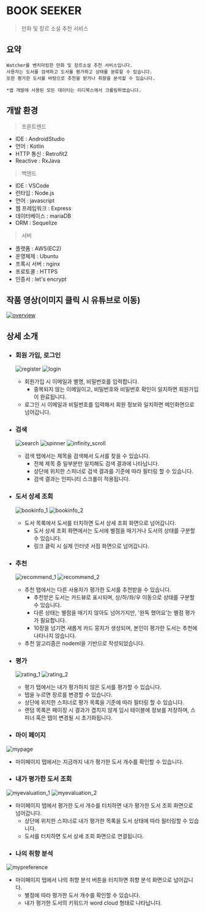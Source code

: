 BOOK SEEKER
=============
> 만화 및 장르 소설 추천 서비스

요약
------------
```
Watcher를 벤치마킹한 만화 및 장르소설 추천 서비스입니다.
사용자는 도서를 검색하고 도서를 평가하고 상태를 분류할 수 있습니다.
또한 평가한 도서를 바탕으로 추천을 받거나 취향을 분석할 수 있습니다.

*앱 개발에 사용된 모든 데이터는 리디북스에서 크롤링하였습니다.
```

개발 환경
------------
> 프론트엔드
- IDE : AndroidStudio
- 언어 : Kotlin
- HTTP 통신 : Retrofit2
- Reactive : RxJava

> 백엔드
- IDE : VSCode
- 런타임 : Node.js
- 언어 : javascript
- 웹 프레임워크 : Express
- 데이터베이스 : mariaDB
- ORM : Sequelize

> 서버
- 플랫폼 : AWS(EC2)
- 운영체제 : Ubuntu
- 프록시 서버 : nginx
- 프로토콜 : HTTPS
- 인증서 : let's encrypt

작품 영상(이미지 클릭 시 유튜브로 이동)
-----------
 [![overview](https://user-images.githubusercontent.com/52573800/78160420-e0890980-747e-11ea-801a-fa2118dc318f.png)](https://youtu.be/1qO37pXMd8g)

상세 소개
-----------
* ### 회원 가입, 로그인
  ![register](https://user-images.githubusercontent.com/52573800/78158302-019c2b00-747c-11ea-9391-d482688e10cd.gif)
  ![login](https://user-images.githubusercontent.com/52573800/78158252-f517d280-747b-11ea-8852-bca3ec418537.gif)  
  - 회원가입 시 이메일과 별명, 비밀번호를 입력합니다.
    + 중복되지 않는 이메일이고, 비밀번호와 비밀번호 확인이 일치하면 회원가입이 완료됩니다.
  - 로그인 시 이메일과 비밀번호를 입력해서 회원 정보와 일치하면 메인화면으로 넘어갑니다.

* ### 검색 
  ![search](https://user-images.githubusercontent.com/52573800/78158303-0234c180-747c-11ea-8e4f-c0104156f704.gif)
  ![spinner](https://user-images.githubusercontent.com/52573800/78158305-02cd5800-747c-11ea-832a-a34b77ee2049.gif)
  ![infinity_scroll](https://user-images.githubusercontent.com/52573800/78158226-f21ce200-747b-11ea-8e86-176f26f64d47.gif)
  - 검색 탭에서는 제목을 검색해서 도서를 찾을 수 있습니다.
    + 전체 제목 중 일부분만 일치해도 검색 결과에 나타납니다.
    + 상단에 위치한 스피너로 검색 결과를 기준에 따라 필터링 할 수 있습니다.
    + 검색 결과는 인피니티 스크롤이 적용됩니다.

* ### 도서 상세 조회
  ![bookinfo_1](https://user-images.githubusercontent.com/52573800/78158148-d74a6d80-747b-11ea-8488-d9aa74ef4b4e.gif)
  ![bookinfo_2](https://user-images.githubusercontent.com/52573800/78158216-edf0c480-747b-11ea-8b20-ac849c6b0c43.gif)
  - 도서 목록에서 도서를 터치하면 도서 상세 조회 화면으로 넘어갑니다.
    + 도서 상세 조회 화면에서는 도서에 별점을 매기거나 도서의 상태를 구분할 수 있습니다.
    + 링크 클릭 시 실제 인터넷 서점 화면으로 넘어갑니다.

* ### 추천
  ![recommend_1](https://user-images.githubusercontent.com/52573800/78158282-fcd77700-747b-11ea-9d1e-0d360052213c.gif)
  ![recommend_2](https://user-images.githubusercontent.com/52573800/78158291-ffd26780-747b-11ea-8cec-b1e2013e78bf.gif)
  - 추천 탭에서는 다른 사용자가 평가한 도서를 추천받을 수 있습니다.
    + 추천받은 도서는 카드뷰로 표시되며, 상/하/좌/우 이동으로 상태를 구분할 수 있습니다.
    + 다른 상태는 별점을 매기지 않아도 넘어가지만, '완독 했어요'는 별점 평가가 필요합니다.
    + 10장을 넘기면 새롭게 카드 뭉치가 생성되며, 본인이 평가한 도서는 추천에 나타나지 않습니다.
  
  * 추천 알고리즘은 nodeml을 기반으로 작성되었습니다.

* ### 평가
  ![rating_1](https://user-images.githubusercontent.com/52573800/78158275-fb0db380-747b-11ea-91ec-01f758641163.gif)
  ![rating_2](https://user-images.githubusercontent.com/52573800/78158279-fc3ee080-747b-11ea-8b37-4ac127286b59.gif)
  - 평가 탭에서는 내가 평가하지 않은 도서를 평가할 수 있습니다.
   + 탭을 누르면 장르를 변경할 수 있습니다.
   + 상단에 위치한 스피너로 평가 목록을 기준에 따라 필터링 할 수 있습니다.
   + 랜덤 목록은 페이징 시 결과가 겹치지 않게 임시 테이블에 정보를 저장하며, 스피너 혹은 탭이 변경될 시 초기화됩니다.

* ### 마이 페이지
![mypage](https://user-images.githubusercontent.com/52573800/78158271-f9dc8680-747b-11ea-8646-add06a5854fa.png)
- 마이페이지 탭에서는 지금까지 내가 평가한 도서 개수를 확인할 수 있습니다.

* ### 내가 평가한 도서 조회
![myevaluation_1](https://user-images.githubusercontent.com/52573800/78158255-f5b06900-747b-11ea-8df5-42536268440d.gif)
![myevaluation_2](https://user-images.githubusercontent.com/52573800/78158266-f8ab5980-747b-11ea-8f11-632b89e2797e.gif)
- 마이페이지 탭에서 평가한 도서 개수를 터치하면 내가 평가한 도서 조회 화면으로 넘어갑니다.
  + 상단에 위치한 스피너로 내가 평가한 목록을 도서 상태에 따라 필터링할 수 있습니다.
  + 도서를 터치하면 도서 상세 조회 화면으로 연결됩니다.

* ### 나의 취향 분석
![mypreference](https://user-images.githubusercontent.com/52573800/78158273-fa751d00-747b-11ea-9b08-45db2044e1c8.gif)
- 마이페이지 탭에서 나의 취향 분석 버튼을 터치하면 취향 분석 화면으로 넘어갑니다.
  + 별점에 따라 평가한 도서 개수를 확인할 수 있습니다.
  + 내가 평가한 도서의 키워드가 word cloud 형태로 나타납니다.
